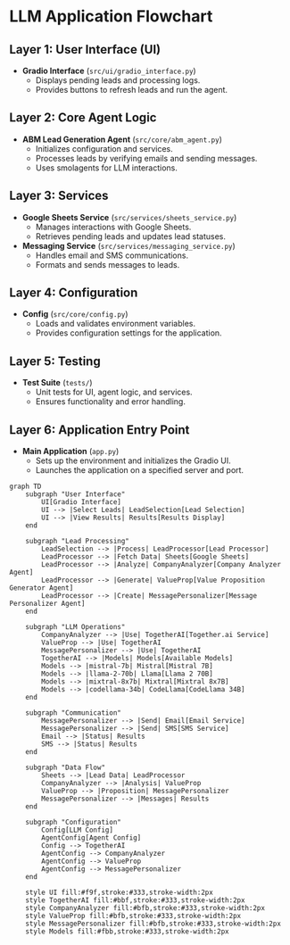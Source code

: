 # LLM Application Flowchart

## Layer 1: User Interface (UI)
- **Gradio Interface** (`src/ui/gradio_interface.py`)
  - Displays pending leads and processing logs.
  - Provides buttons to refresh leads and run the agent.

## Layer 2: Core Agent Logic
- **ABM Lead Generation Agent** (`src/core/abm_agent.py`)
  - Initializes configuration and services.
  - Processes leads by verifying emails and sending messages.
  - Uses smolagents for LLM interactions.

## Layer 3: Services
- **Google Sheets Service** (`src/services/sheets_service.py`)
  - Manages interactions with Google Sheets.
  - Retrieves pending leads and updates lead statuses.
- **Messaging Service** (`src/services/messaging_service.py`)
  - Handles email and SMS communications.
  - Formats and sends messages to leads.

## Layer 4: Configuration
- **Config** (`src/core/config.py`)
  - Loads and validates environment variables.
  - Provides configuration settings for the application.

## Layer 5: Testing
- **Test Suite** (`tests/`)
  - Unit tests for UI, agent logic, and services.
  - Ensures functionality and error handling.

## Layer 6: Application Entry Point
- **Main Application** (`app.py`)
  - Sets up the environment and initializes the Gradio UI.
  - Launches the application on a specified server and port.

```mermaid
graph TD
    subgraph "User Interface"
        UI[Gradio Interface]
        UI --> |Select Leads| LeadSelection[Lead Selection]
        UI --> |View Results| Results[Results Display]
    end

    subgraph "Lead Processing"
        LeadSelection --> |Process| LeadProcessor[Lead Processor]
        LeadProcessor --> |Fetch Data| Sheets[Google Sheets]
        LeadProcessor --> |Analyze| CompanyAnalyzer[Company Analyzer Agent]
        LeadProcessor --> |Generate| ValueProp[Value Proposition Generator Agent]
        LeadProcessor --> |Create| MessagePersonalizer[Message Personalizer Agent]
    end

    subgraph "LLM Operations"
        CompanyAnalyzer --> |Use| TogetherAI[Together.ai Service]
        ValueProp --> |Use| TogetherAI
        MessagePersonalizer --> |Use| TogetherAI
        TogetherAI --> |Models| Models[Available Models]
        Models --> |mistral-7b| Mistral[Mistral 7B]
        Models --> |llama-2-70b| Llama[Llama 2 70B]
        Models --> |mixtral-8x7b| Mixtral[Mixtral 8x7B]
        Models --> |codellama-34b| CodeLlama[CodeLlama 34B]
    end

    subgraph "Communication"
        MessagePersonalizer --> |Send| Email[Email Service]
        MessagePersonalizer --> |Send| SMS[SMS Service]
        Email --> |Status| Results
        SMS --> |Status| Results
    end

    subgraph "Data Flow"
        Sheets --> |Lead Data| LeadProcessor
        CompanyAnalyzer --> |Analysis| ValueProp
        ValueProp --> |Proposition| MessagePersonalizer
        MessagePersonalizer --> |Messages| Results
    end

    subgraph "Configuration"
        Config[LLM Config]
        AgentConfig[Agent Config]
        Config --> TogetherAI
        AgentConfig --> CompanyAnalyzer
        AgentConfig --> ValueProp
        AgentConfig --> MessagePersonalizer
    end

    style UI fill:#f9f,stroke:#333,stroke-width:2px
    style TogetherAI fill:#bbf,stroke:#333,stroke-width:2px
    style CompanyAnalyzer fill:#bfb,stroke:#333,stroke-width:2px
    style ValueProp fill:#bfb,stroke:#333,stroke-width:2px
    style MessagePersonalizer fill:#bfb,stroke:#333,stroke-width:2px
    style Models fill:#fbb,stroke:#333,stroke-width:2px
``` 